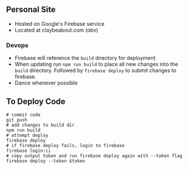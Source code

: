 ## Personal Site 
- Hosted on Google's Firebase service
- Located at claybeabout.com (obv)

### Devops 
- Firebase will reference the `build` directory for deployment
- When updating run `npm run build` to place all new changes into the `build` directory. Followed by `firebase deploy` to submit changes to firebase.
- Dance whenever possible

## To Deploy Code

```
# commit code 
git push
# add changes to build dir
npm run build
# attempt deploy
firebase deploy 
# if firebase deploy fails, login to firebase
firebase login:ci
# copy output token and run firebase deploy again with --token flag
firebase deploy --token $token
```
